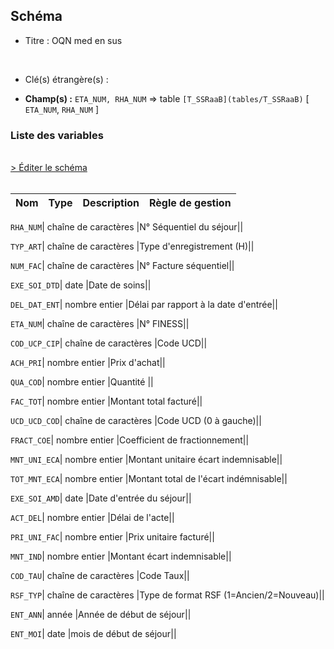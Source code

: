 ## Schéma


- Titre : OQN med en sus
<br />



- Clé(s) étrangère(s) : <br />

- **Champ(s) :** `ETA_NUM, RHA_NUM`
  => table `[T_SSRaaB](tables/T_SSRaaB)` [ `ETA_NUM`, `RHA_NUM` ]<br />

 
### Liste des variables
<br />
<div>
    <a href="https://gitlab.com/healthdatahub/applications-du-hdh/schema-snds/-/tree/master/schemas/PMSI SSR/T_SSRaaFH.json"
       target="_blank" rel="noopener noreferrer">> Éditer le schéma</a>
</div>
<br />

Nom | Type | Description | Règle de gestion
-|-|-|-



`RHA_NUM`| chaîne de caractères |N° Séquentiel du séjour||

`TYP_ART`| chaîne de caractères |Type d'enregistrement (H)||

`NUM_FAC`| chaîne de caractères |N° Facture séquentiel||

`EXE_SOI_DTD`| date |Date de soins||

`DEL_DAT_ENT`| nombre entier |Délai par rapport à la date d'entrée||

`ETA_NUM`| chaîne de caractères |N° FINESS||

`COD_UCP_CIP`| chaîne de caractères |Code UCD||

`ACH_PRI`| nombre entier |Prix d'achat||

`QUA_COD`| nombre entier |Quantité ||

`FAC_TOT`| nombre entier |Montant total facturé||

`UCD_UCD_COD`| chaîne de caractères |Code UCD (0 à gauche)||

`FRACT_COE`| nombre entier |Coefficient de fractionnement||

`MNT_UNI_ECA`| nombre entier |Montant unitaire écart indemnisable||

`TOT_MNT_ECA`| nombre entier |Montant total de l'écart indémnisable||

`EXE_SOI_AMD`| date |Date d'entrée du séjour||

`ACT_DEL`| nombre entier |Délai de l'acte||

`PRI_UNI_FAC`| nombre entier |Prix unitaire facturé||

`MNT_IND`| nombre entier |Montant écart indemnisable||

`COD_TAU`| chaîne de caractères |Code Taux||

`RSF_TYP`| chaîne de caractères |Type de format RSF (1=Ancien/2=Nouveau)||

`ENT_ANN`| année |Année de début de séjour||

`ENT_MOI`| date |mois de début de séjour||
